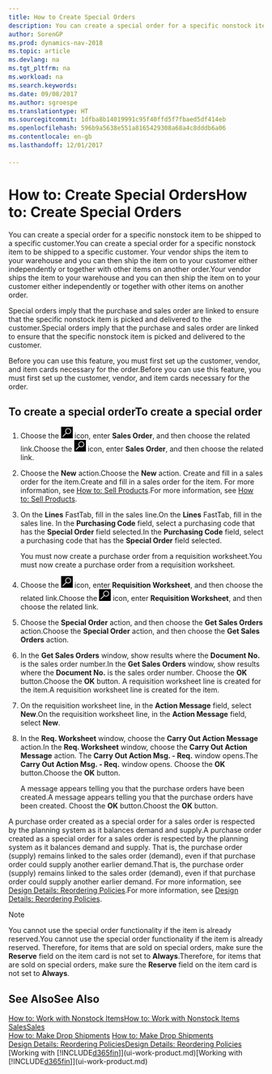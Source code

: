```yaml
---
title: How to Create Special Orders
description: You can create a special order for a specific nonstock item to be shipped to a specific customer. Your vendor ships the item to your warehouse and you can then ship the item on to your customer either independently or together with other items on another order.
author: SorenGP
ms.prod: dynamics-nav-2018
ms.topic: article
ms.devlang: na
ms.tgt_pltfrm: na
ms.workload: na
ms.search.keywords: 
ms.date: 09/08/2017
ms.author: sgroespe
ms.translationtype: HT
ms.sourcegitcommit: 1dfba8b14019991c95f40ffd5f7fbaed5df414eb
ms.openlocfilehash: 596b9a5638e551a8165429308a68a4c8dddb6a06
ms.contentlocale: en-gb
ms.lasthandoff: 12/01/2017

---
```

# <a name="how-to-create-special-orders"></a><span data-ttu-id="cdb7c-104">How to: Create Special Orders</span><span class="sxs-lookup"><span data-stu-id="cdb7c-104">How to: Create Special Orders</span></span>
<span data-ttu-id="cdb7c-105">You can create a special order for a specific nonstock item to be shipped to a specific customer.</span><span class="sxs-lookup"><span data-stu-id="cdb7c-105">You can create a special order for a specific nonstock item to be shipped to a specific customer.</span></span> <span data-ttu-id="cdb7c-106">Your vendor ships the item to your warehouse and you can then ship the item on to your customer either independently or together with other items on another order.</span><span class="sxs-lookup"><span data-stu-id="cdb7c-106">Your vendor ships the item to your warehouse and you can then ship the item on to your customer either independently or together with other items on another order.</span></span>  

<span data-ttu-id="cdb7c-107">Special orders imply that the purchase and sales order are linked to ensure that the specific nonstock item is picked and delivered to the customer.</span><span class="sxs-lookup"><span data-stu-id="cdb7c-107">Special orders imply that the purchase and sales order are linked to ensure that the specific nonstock item is picked and delivered to the customer.</span></span>  

<span data-ttu-id="cdb7c-108">Before you can use this feature, you must first set up the customer, vendor, and item cards necessary for the order.</span><span class="sxs-lookup"><span data-stu-id="cdb7c-108">Before you can use this feature, you must first set up the customer, vendor, and item cards necessary for the order.</span></span>  

## <a name="to-create-a-special-order"></a><span data-ttu-id="cdb7c-109">To create a special order</span><span class="sxs-lookup"><span data-stu-id="cdb7c-109">To create a special order</span></span>  
1.  <span data-ttu-id="cdb7c-110">Choose the ![Search for Page or Report](media/ui-search/search_small.png "Search for Page or Report icon") icon, enter **Sales Order**, and then choose the related link.</span><span class="sxs-lookup"><span data-stu-id="cdb7c-110">Choose the ![Search for Page or Report](media/ui-search/search_small.png "Search for Page or Report icon") icon, enter **Sales Order**, and then choose the related link.</span></span>  
2. <span data-ttu-id="cdb7c-111">Choose the **New** action.</span><span class="sxs-lookup"><span data-stu-id="cdb7c-111">Choose the **New** action.</span></span> <span data-ttu-id="cdb7c-112">Create and fill in a  sales order for the item.</span><span class="sxs-lookup"><span data-stu-id="cdb7c-112">Create and fill in a  sales order for the item.</span></span> <span data-ttu-id="cdb7c-113">For more information, see [How to: Sell Products](sales-how-sell-products.md).</span><span class="sxs-lookup"><span data-stu-id="cdb7c-113">For more information, see [How to: Sell Products](sales-how-sell-products.md).</span></span>
3.  <span data-ttu-id="cdb7c-114">On the **Lines** FastTab, fill in the sales line.</span><span class="sxs-lookup"><span data-stu-id="cdb7c-114">On the **Lines** FastTab, fill in the sales line.</span></span> <span data-ttu-id="cdb7c-115">In the **Purchasing Code** field, select a purchasing code that has the **Special Order** field selected.</span><span class="sxs-lookup"><span data-stu-id="cdb7c-115">In the **Purchasing Code** field, select a purchasing code that has the **Special Order** field selected.</span></span>

    <span data-ttu-id="cdb7c-116">You must now create a purchase order from a requisition worksheet.</span><span class="sxs-lookup"><span data-stu-id="cdb7c-116">You must now create a purchase order from a requisition worksheet.</span></span>  
4. <span data-ttu-id="cdb7c-117">Choose the ![Search for Page or Report](media/ui-search/search_small.png "Search for Page or Report icon") icon, enter **Requisition Worksheet**, and then choose the related link.</span><span class="sxs-lookup"><span data-stu-id="cdb7c-117">Choose the ![Search for Page or Report](media/ui-search/search_small.png "Search for Page or Report icon") icon, enter **Requisition Worksheet**, and then choose the related link.</span></span>  
5. <span data-ttu-id="cdb7c-118">Choose the **Special Order** action, and then choose the **Get Sales Orders** action.</span><span class="sxs-lookup"><span data-stu-id="cdb7c-118">Choose the **Special Order** action, and then choose the **Get Sales Orders** action.</span></span>  
6.  <span data-ttu-id="cdb7c-119">In the **Get Sales Orders** window, show results where the **Document No.** is the sales order number.</span><span class="sxs-lookup"><span data-stu-id="cdb7c-119">In the **Get Sales Orders** window, show results where the **Document No.** is the sales order number.</span></span> <span data-ttu-id="cdb7c-120">Choose the **OK** button.</span><span class="sxs-lookup"><span data-stu-id="cdb7c-120">Choose the **OK** button.</span></span> <span data-ttu-id="cdb7c-121">A requisition worksheet line is created for the item.</span><span class="sxs-lookup"><span data-stu-id="cdb7c-121">A requisition worksheet line is created for the item.</span></span>  
7.  <span data-ttu-id="cdb7c-122">On the requisition worksheet line, in the **Action Message** field, select **New**.</span><span class="sxs-lookup"><span data-stu-id="cdb7c-122">On the requisition worksheet line, in the **Action Message** field, select **New**.</span></span>  
8.  <span data-ttu-id="cdb7c-123">In the **Req. Worksheet** window, choose the **Carry Out Action Message** action.</span><span class="sxs-lookup"><span data-stu-id="cdb7c-123">In the **Req. Worksheet** window, choose the **Carry Out Action Message** action.</span></span> <span data-ttu-id="cdb7c-124">The **Carry Out Action Msg. - Req.** window opens.</span><span class="sxs-lookup"><span data-stu-id="cdb7c-124">The **Carry Out Action Msg. - Req.** window opens.</span></span> <span data-ttu-id="cdb7c-125">Choose the **OK** button.</span><span class="sxs-lookup"><span data-stu-id="cdb7c-125">Choose the **OK** button.</span></span>  

    <span data-ttu-id="cdb7c-126">A message appears telling you that the purchase orders have been created.</span><span class="sxs-lookup"><span data-stu-id="cdb7c-126">A message appears telling you that the purchase orders have been created.</span></span> <span data-ttu-id="cdb7c-127">Choost the **OK** button.</span><span class="sxs-lookup"><span data-stu-id="cdb7c-127">Choost the **OK** button.</span></span>  

<span data-ttu-id="cdb7c-128">A purchase order created as a special order for a sales order is respected by the planning system as it balances demand and supply.</span><span class="sxs-lookup"><span data-stu-id="cdb7c-128">A purchase order created as a special order for a sales order is respected by the planning system as it balances demand and supply.</span></span> <span data-ttu-id="cdb7c-129">That is, the purchase order (supply) remains linked to the sales order (demand), even if that purchase order could supply another earlier demand.</span><span class="sxs-lookup"><span data-stu-id="cdb7c-129">That is, the purchase order (supply) remains linked to the sales order (demand), even if that purchase order could supply another earlier demand.</span></span> <span data-ttu-id="cdb7c-130">For more information, see [Design Details: Reordering Policies](design-details-reservation-order-tracking-and-action-messaging.md).</span><span class="sxs-lookup"><span data-stu-id="cdb7c-130">For more information, see [Design Details: Reordering Policies](design-details-reservation-order-tracking-and-action-messaging.md).</span></span>  

> [!NOTE]  
>  <span data-ttu-id="cdb7c-131">You cannot use the special order functionality if the item is already reserved.</span><span class="sxs-lookup"><span data-stu-id="cdb7c-131">You cannot use the special order functionality if the item is already reserved.</span></span> <span data-ttu-id="cdb7c-132">Therefore, for items that are sold on special orders, make sure the **Reserve** field on the item card is not set to **Always**.</span><span class="sxs-lookup"><span data-stu-id="cdb7c-132">Therefore, for items that are sold on special orders, make sure the **Reserve** field on the item card is not set to **Always**.</span></span>  

## <a name="see-also"></a><span data-ttu-id="cdb7c-133">See Also</span><span class="sxs-lookup"><span data-stu-id="cdb7c-133">See Also</span></span>  
[<span data-ttu-id="cdb7c-134">How to: Work with Nonstock Items</span><span class="sxs-lookup"><span data-stu-id="cdb7c-134">How to: Work with Nonstock Items</span></span>](inventory-how-work-nonstock-items.md)  
[<span data-ttu-id="cdb7c-135">Sales</span><span class="sxs-lookup"><span data-stu-id="cdb7c-135">Sales</span></span>](sales-manage-sales.md)  
<span data-ttu-id="cdb7c-136">[How to: Make Drop Shipments](sales-how-drop-shipment.md) </span><span class="sxs-lookup"><span data-stu-id="cdb7c-136">[How to: Make Drop Shipments](sales-how-drop-shipment.md) </span></span>  
[<span data-ttu-id="cdb7c-137">Design Details: Reordering Policies</span><span class="sxs-lookup"><span data-stu-id="cdb7c-137">Design Details: Reordering Policies</span></span>](design-details-reservation-order-tracking-and-action-messaging.md)  
<span data-ttu-id="cdb7c-138">[Working with [!INCLUDE[d365fin](includes/d365fin_md.md)]](ui-work-product.md)</span><span class="sxs-lookup"><span data-stu-id="cdb7c-138">[Working with [!INCLUDE[d365fin](includes/d365fin_md.md)]](ui-work-product.md)</span></span>


